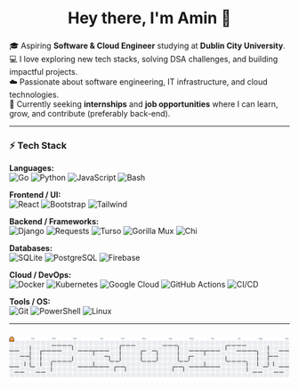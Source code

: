 <h1 align="center">Hey there, I'm Amin 👋</h1>

###

<p align="left">
  🎓 Aspiring <strong>Software & Cloud Engineer</strong> studying at <strong>Dublin City University</strong>.<br>
  💻 I love exploring new tech stacks, solving DSA challenges, and building impactful projects.<br>
  ☁️ Passionate about software engineering, IT infrastructure, and cloud technologies.<br>
  🚀 Currently seeking <strong>internships</strong> and <strong>job opportunities</strong> where I can learn, grow, and contribute (preferably back-end).
</p>

---

### ⚡ Tech Stack

**Languages:**  
![Go](https://img.shields.io/badge/Go-%2300ADD8.svg?style=for-the-badge&logo=go&logoColor=white)
![Python](https://img.shields.io/badge/Python-%233776AB.svg?style=for-the-badge&logo=python&logoColor=white)
![JavaScript](https://img.shields.io/badge/JavaScript-%23F7DF1E.svg?style=for-the-badge&logo=javascript&logoColor=black)
![Bash](https://img.shields.io/badge/Bash-%23121011.svg?style=for-the-badge&logo=gnu-bash&logoColor=white)

**Frontend / UI:**  
![React](https://img.shields.io/badge/React-%2361DAFB.svg?style=for-the-badge&logo=react&logoColor=black)
![Bootstrap](https://img.shields.io/badge/Bootstrap-%237952B3.svg?style=for-the-badge&logo=bootstrap&logoColor=white)
![Tailwind](https://img.shields.io/badge/Tailwind-%2338B2AC.svg?style=for-the-badge&logo=tailwind-css&logoColor=white)

**Backend / Frameworks:**  
![Django](https://img.shields.io/badge/Django-%23092E20.svg?style=for-the-badge&logo=django&logoColor=white)
![Requests](https://img.shields.io/badge/Requests-%233776AB.svg?style=for-the-badge&logo=python&logoColor=white)
![Turso](https://img.shields.io/badge/Turso-%2340C4FF.svg?style=for-the-badge&logo=turso&logoColor=white)
![Gorilla Mux](https://img.shields.io/badge/Gorilla%20Mux-%23FF6F61?style=for-the-badge&logoColor=white)
![Chi](https://img.shields.io/badge/Chi-%23000000?style=for-the-badge&logoColor=white)

**Databases:**  
![SQLite](https://img.shields.io/badge/SQLite-%230073A9.svg?style=for-the-badge&logo=sqlite&logoColor=white)
![PostgreSQL](https://img.shields.io/badge/PostgreSQL-%23336791.svg?style=for-the-badge&logo=postgresql&logoColor=white)
![Firebase](https://img.shields.io/badge/Firebase-%23FFCA28.svg?style=for-the-badge&logo=firebase&logoColor=black)

**Cloud / DevOps:**  
![Docker](https://img.shields.io/badge/Docker-%2300BFFF.svg?style=for-the-badge&logo=docker&logoColor=white)
![Kubernetes](https://img.shields.io/badge/Kubernetes-%23326CE5.svg?style=for-the-badge&logo=kubernetes&logoColor=white)
![Google Cloud](https://img.shields.io/badge/Google%20Cloud-%234285F4.svg?style=for-the-badge&logo=googlecloud&logoColor=white)
![GitHub Actions](https://img.shields.io/badge/GitHub%20Actions-%232671E5.svg?style=for-the-badge&logo=githubactions&logoColor=white)
![CI/CD](https://img.shields.io/badge/CI%2FCD-%2300BFFF.svg?style=for-the-badge&logo=github&logoColor=white)

**Tools / OS:**  
![Git](https://img.shields.io/badge/Git-%23F05032.svg?style=for-the-badge&logo=git&logoColor=white)
![PowerShell](https://img.shields.io/badge/PowerShell-%235391FE.svg?style=for-the-badge&logo=powershell&logoColor=white)
![Linux](https://img.shields.io/badge/Linux-%23000000.svg?style=for-the-badge&logo=linux&logoColor=white)

---

###
<picture>
  <source media="(prefers-color-scheme: dark)" srcset="https://raw.githubusercontent.com/aminlo/aminlo/output/pacman-contribution-graph-dark.svg">
  <source media="(prefers-color-scheme: light)" srcset="https://raw.githubusercontent.com/aminlo/aminlo/output/pacman-contribution-graph.svg">
  <img alt="Pacman contribution graph" src="https://raw.githubusercontent.com/aminlo/aminlo/output/pacman-contribution-graph.svg">
</picture>
